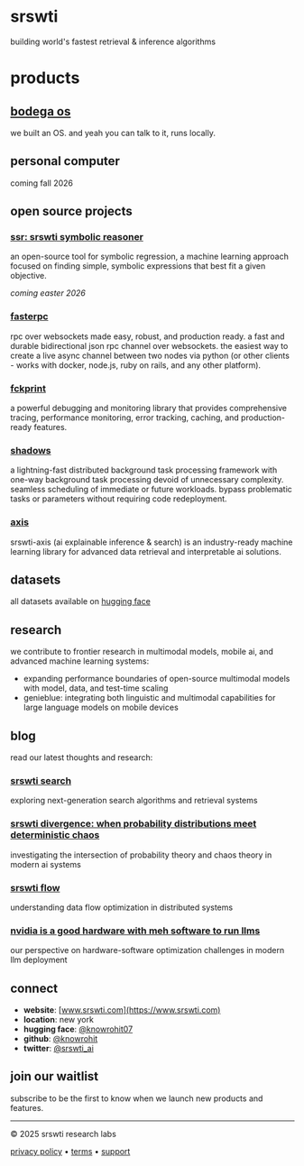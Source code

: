 # srswti

building world's fastest retrieval & inference algorithms

# products

## [bodega os](https://www.srswti.com/bodega)
we built an OS. and yeah you can talk to it, runs locally.  

## personal computer
coming fall 2026



## open source projects

### [ssr: srswti symbolic reasoner](https://www.srswti.com)
an open-source tool for symbolic regression, a machine learning approach focused on finding simple, symbolic expressions that best fit a given objective.

*coming easter 2026*

### [fasterpc](https://www.srswti.com)
rpc over websockets made easy, robust, and production ready. a fast and durable bidirectional json rpc channel over websockets. the easiest way to create a live async channel between two nodes via python (or other clients - works with docker, node.js, ruby on rails, and any other platform).

### [fckprint](https://www.srswti.com)
a powerful debugging and monitoring library that provides comprehensive tracing, performance monitoring, error tracking, caching, and production-ready features.

### [shadows](https://www.srswti.com)
a lightning-fast distributed background task processing framework with one-way background task processing devoid of unnecessary complexity. seamless scheduling of immediate or future workloads. bypass problematic tasks or parameters without requiring code redeployment.

### [axis](https://www.srswti.com)
srswti-axis (ai explainable inference & search) is an industry-ready machine learning library for advanced data retrieval and interpretable ai solutions.

## datasets

all datasets available on [hugging face](https://huggingface.co/knowrohit07)

## research

we contribute to frontier research in multimodal models, mobile ai, and advanced machine learning systems:

- expanding performance boundaries of open-source multimodal models with model, data, and test-time scaling
- genieblue: integrating both linguistic and multimodal capabilities for large language models on mobile devices

## blog

read our latest thoughts and research:

### [srswti search](https://www.srswti.com)
exploring next-generation search algorithms and retrieval systems

### [srswti divergence: when probability distributions meet deterministic chaos](https://www.srswti.com)
investigating the intersection of probability theory and chaos theory in modern ai systems

### [srswti flow](https://www.srswti.com)
understanding data flow optimization in distributed systems

### [nvidia is a good hardware with meh software to run llms](https://www.srswti.com)
our perspective on hardware-software optimization challenges in modern llm deployment



## connect

- **website**: [www.srswti.com](https://www.srswti.com)
- **location**: new york
- **hugging face**: [@knowrohit07](https://huggingface.co/knowrohit07)
- **github**: [@knowrohit](https://github.com/knowrohit)
- **twitter**: [@srswti_ai]([https://www.srswti.com](https://x.com/srswti_ai))

## join our waitlist

subscribe to be the first to know when we launch new products and features.

---

© 2025 srswti research labs

[privacy policy](https://www.srswti.com) • [terms](https://www.srswti.com) • [support](https://www.srswti.com)
